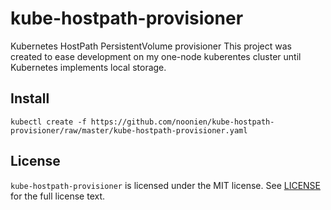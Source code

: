 # kube-hostpath-provisioner

Kubernetes HostPath PersistentVolume provisioner
This project was created to ease development on my one-node kuberentes cluster
until Kubernetes implements local storage.

## Install
```shell
kubectl create -f https://github.com/noonien/kube-hostpath-provisioner/raw/master/kube-hostpath-provisioner.yaml
```

## License
`kube-hostpath-provisioner` is licensed under the MIT license. See [LICENSE](https://github.com/noonien/kube-hostpath-provisioner/blob/master/LICENSE) for the full license text.
